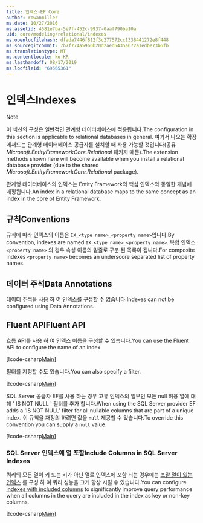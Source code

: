 ```yaml
---
title: 인덱스-EF Core
author: rowanmiller
ms.date: 10/27/2016
ms.assetid: 4581e7ba-5e7f-452c-9937-0aaf790ba10a
uid: core/modeling/relational/indexes
ms.openlocfilehash: dfada7446f812f3c277572cc1338441272e8f448
ms.sourcegitcommit: 7b7f774a5966b20d2aed5435a672a1edbe73b6fb
ms.translationtype: MT
ms.contentlocale: ko-KR
ms.lasthandoff: 08/17/2019
ms.locfileid: "69565361"
---
```

# <a name="indexes"></a><span data-ttu-id="b06ca-102">인덱스</span><span class="sxs-lookup"><span data-stu-id="b06ca-102">Indexes</span></span>

> [!NOTE]  
> <span data-ttu-id="b06ca-103">이 섹션의 구성은 일반적인 관계형 데이터베이스에 적용됩니다.</span><span class="sxs-lookup"><span data-stu-id="b06ca-103">The configuration in this section is applicable to relational databases in general.</span></span> <span data-ttu-id="b06ca-104">여기서 나오는 확장 메서드는 관계형 데이터베이스 공급자를 설치할 때 사용 가능할 것입니다(공유 *Microsoft.EntityFrameworkCore.Relational* 패키지 때문).</span><span class="sxs-lookup"><span data-stu-id="b06ca-104">The extension methods shown here will become available when you install a relational database provider (due to the shared *Microsoft.EntityFrameworkCore.Relational* package).</span></span>

<span data-ttu-id="b06ca-105">관계형 데이터베이스의 인덱스는 Entity Framework의 핵심 인덱스와 동일한 개념에 매핑됩니다.</span><span class="sxs-lookup"><span data-stu-id="b06ca-105">An index in a relational database maps to the same concept as an index in the core of Entity Framework.</span></span>

## <a name="conventions"></a><span data-ttu-id="b06ca-106">규칙</span><span class="sxs-lookup"><span data-stu-id="b06ca-106">Conventions</span></span>

<span data-ttu-id="b06ca-107">규칙에 따라 인덱스의 이름은 `IX_<type name>_<property name>`입니다.</span><span class="sxs-lookup"><span data-stu-id="b06ca-107">By convention, indexes are named `IX_<type name>_<property name>`.</span></span> <span data-ttu-id="b06ca-108">복합 인덱스 `<property name>` 의 경우 속성 이름의 밑줄로 구분 된 목록이 됩니다.</span><span class="sxs-lookup"><span data-stu-id="b06ca-108">For composite indexes `<property name>` becomes an underscore separated list of property names.</span></span>

## <a name="data-annotations"></a><span data-ttu-id="b06ca-109">데이터 주석</span><span class="sxs-lookup"><span data-stu-id="b06ca-109">Data Annotations</span></span>

<span data-ttu-id="b06ca-110">데이터 주석을 사용 하 여 인덱스를 구성할 수 없습니다.</span><span class="sxs-lookup"><span data-stu-id="b06ca-110">Indexes can not be configured using Data Annotations.</span></span>

## <a name="fluent-api"></a><span data-ttu-id="b06ca-111">Fluent API</span><span class="sxs-lookup"><span data-stu-id="b06ca-111">Fluent API</span></span>

<span data-ttu-id="b06ca-112">흐름 API를 사용 하 여 인덱스 이름을 구성할 수 있습니다.</span><span class="sxs-lookup"><span data-stu-id="b06ca-112">You can use the Fluent API to configure the name of an index.</span></span>

[!code-csharp[Main](../../../../samples/core/Modeling/FluentAPI/Samples/Relational/IndexName.cs?name=Model&highlight=9)]

<span data-ttu-id="b06ca-113">필터를 지정할 수도 있습니다.</span><span class="sxs-lookup"><span data-stu-id="b06ca-113">You can also specify a filter.</span></span>

[!code-csharp[Main](../../../../samples/core/Modeling/FluentAPI/Samples/Relational/IndexFilter.cs?name=Model&highlight=9)]

<span data-ttu-id="b06ca-114">SQL Server 공급자 EF를 사용 하는 경우 고유 인덱스의 일부인 모든 null 허용 열에 대해 ' IS NOT NULL ' 필터를 추가 합니다.</span><span class="sxs-lookup"><span data-stu-id="b06ca-114">When using the SQL Server provider EF adds a 'IS NOT NULL' filter for all nullable columns that are part of a unique index.</span></span> <span data-ttu-id="b06ca-115">이 규칙을 재정의 하려면 값을 `null` 제공할 수 있습니다.</span><span class="sxs-lookup"><span data-stu-id="b06ca-115">To override this convention you can supply a `null` value.</span></span>

[!code-csharp[Main](../../../../samples/core/Modeling/FluentAPI/Samples/Relational/IndexNoFilter.cs?name=Model&highlight=10)]

### <a name="include-columns-in-sql-server-indexes"></a><span data-ttu-id="b06ca-116">SQL Server 인덱스에 열 포함</span><span class="sxs-lookup"><span data-stu-id="b06ca-116">Include Columns in SQL Server Indexes</span></span>

<span data-ttu-id="b06ca-117">쿼리의 모든 열이 키 또는 키가 아닌 열로 인덱스에 포함 되는 경우에는 [포괄 열이 있는 인덱스](https://docs.microsoft.com/sql/relational-databases/indexes/create-indexes-with-included-columns) 를 구성 하 여 쿼리 성능을 크게 향상 시킬 수 있습니다.</span><span class="sxs-lookup"><span data-stu-id="b06ca-117">You can configure [indexes with included columns](https://docs.microsoft.com/sql/relational-databases/indexes/create-indexes-with-included-columns) to significantly improve query performance when all columns in the query are included in the index as key or non-key columns.</span></span>

[!code-csharp[Main](../../../../samples/core/Modeling/FluentAPI/Samples/Relational/ForSqlServerHasIndex.cs?name=Model)]
